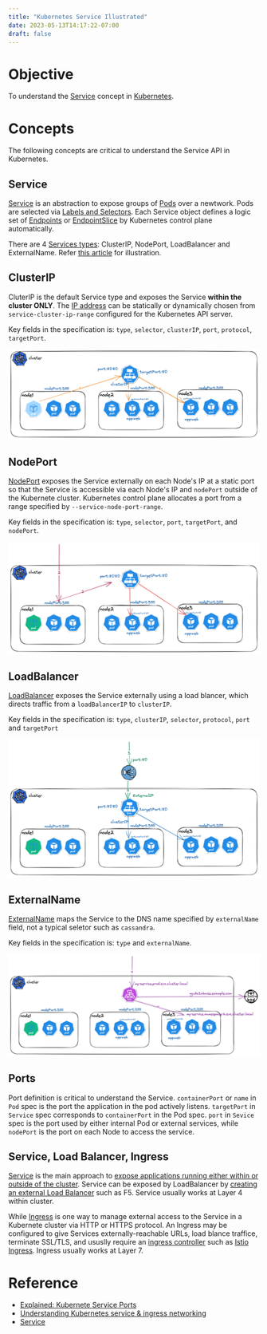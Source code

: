 ```yaml
---
title: "Kubernetes Service Illustrated"
date: 2023-05-13T14:17:22-07:00
draft: false 
---
```


# Objective

To understand the [Service](https://kubernetes.io/docs/concepts/services-networking/service/) concept in [Kubernetes](https://kubernetes.io/).

# Concepts

The following concepts are critical to understand the Service API in Kubernetes.

## Service
[Service](https://kubernetes.io/docs/concepts/services-networking/service/#services-in-kubernetes) is an abstraction to expose groups of [Pods](https://kubernetes.io/docs/concepts/workloads/pods/) over a newtwork. Pods are selected via [Labels and Selectors](https://kubernetes.io/docs/concepts/overview/working-with-objects/labels/). Each Service object defines a logic set of [Endpoints](https://kubernetes.io/docs/reference/kubernetes-api/service-resources/endpoints-v1/) or [EndpointSlice](https://kubernetes.io/docs/concepts/services-networking/endpoint-slices/) by Kubernetes control plane automatically.

There are 4 [Services types](https://kubernetes.io/docs/concepts/services-networking/service/#publishing-services-service-types): ClusterIP, NodePort, LoadBalancer and ExternalName. Refer [this article](https://nigelpoulton.com/explained-kubernetes-service-ports/) for illustration.

## ClusterIP

CluterIP is the default Service type and exposes the Service **within the cluster ONLY**. The [IP address](https://kubernetes.io/docs/concepts/services-networking/cluster-ip-allocation/) can be statically or dynamically chosen from `service-cluster-ip-range` configured for the Kubernetes API server.

Key fields in the specification is: `type`, `selector`, `clusterIP`, `port`, `protocol`, `targetPort`.

![Kubernetes Service ClusterIP](/images/kubernetes-service-clusterip.png)

## NodePort

[NodePort](https://kubernetes.io/docs/concepts/services-networking/service/#publishing-services-service-types) exposes the Service externally on each Node's IP at a static port so that the Service is accessible via each
Node's IP and `nodePort` outside of the Kubernete cluster. Kubernetes control plane allocates a port from a range specified by `--service-node-port-range`.

Key fields in the specification is: `type`, `selector`, `port`, `targetPort`, and `nodePort`.

![Kubernetes Service NodePort](/images/kubernetes-service-nodeport.png)

## LoadBalancer

[LoadBalancer](https://kubernetes.io/docs/concepts/services-networking/service/#loadbalancer) exposes the Service externally using a load blancer, which directs traffic from a `loadBalancerIP` to `clusterIP`.

Key fields in the specification is: `type`, `clusterIP`, `selector`, `protocol`, `port` and `targetPort`

![Kubernetes Service LoadBalancer](/images/kubernetes-service-loadbalancer.png)

## ExternalName

[ExternalName](https://kubernetes.io/docs/concepts/services-networking/service/#externalname) maps the Service to the DNS name specified by `externalName` field, not a typical seletor such as `cassandra`.

Key fields in the specification is: `type` and `externalName`.

![Kubernetes Service ExternalName](/images/kubernetes-service-externalname.png)

## Ports

Port definition is critical to understand the Service.
`containerPort` or `name` in `Pod` spec is the port the application in the pod actively listens. `targetPort` in `Service` spec
corresponds to `containerPort` in the Pod spec. `port` in `Sevice` spec is the port used by either internal Pod or external services, while `nodePort` is the port on each Node to access the service.

## Service, Load Balancer, Ingress

[Service](https://github.com/kubernetes/kubernetes/blob/master/pkg/apis/core/types.go#L3999) is the main approach to [expose applications running either within or outside of the cluster](https://kubernetes.io/docs/tutorials/services/connect-applications-service/).
Service can be exposed by LoadBalancer by [creating an external Load Balancer](https://kubernetes.io/docs/tasks/access-application-cluster/create-external-load-balancer/) such as F5. Service usually works at Layer 4 within cluster. 

While [Ingress](https://kubernetes.io/docs/concepts/services-networking/ingress/) is one way to manage external access to the Service in a Kubernete cluster via HTTP or HTTPS protocol. An Ingress may be configured to give Services externally-reachable URLs, load blance traffice, terminate SSL/TLS, and ususlly require an [ingress controller](https://kubernetes.io/docs/concepts/services-networking/ingress-controllers/) such as [Istio Ingress](https://istio.io/latest/docs/tasks/traffic-management/ingress/kubernetes-ingress/). Ingress usually works at Layer 7. 
 

# Reference
*  [Explained: Kubernete Service Ports](https://nigelpoulton.com/explained-kubernetes-service-ports/)
*  [Understanding Kubernetes service & ingress networking](https://www.cortex.io/post/understanding-kubernetes-services-ingress-networking)
*  [Service](https://kubernetes.io/docs/concepts/services-networking/service/) 
